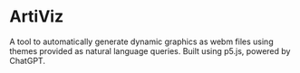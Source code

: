 # ArtiViz
A tool to automatically generate dynamic graphics as webm files using themes provided as natural language queries. Built using p5.js, powered by ChatGPT. 
